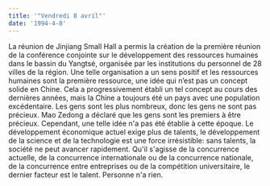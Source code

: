 ```yaml
---
title: '"Vendredi 8 avril"'
date: '1994-4-8'
---
```


La réunion de Jinjiang Small Hall a permis la création de la première réunion de la conférence conjointe sur le développement des ressources humaines dans le bassin du Yangtsé, organisée par les institutions du personnel de 28 villes de la région. Une telle organisation a un sens positif et les ressources humaines sont la première ressource, une idée qui n’est pas un concept solide en Chine. Cela a progressivement établi un tel concept au cours des dernières années, mais la Chine a toujours été un pays avec une population excédentaire. Les gens sont les plus nombreux, donc les gens ne sont pas précieux. Mao Zedong a déclaré que les gens sont les premiers à être précieux. Cependant, une telle idée n'a pas été établie à cette époque. Le développement économique actuel exige plus de talents, le développement de la science et de la technologie est une force irrésistible: sans talents, la société ne peut avancer rapidement. Qu'il s'agisse de la concurrence actuelle, de la concurrence internationale ou de la concurrence nationale, de la concurrence entre entreprises ou de la compétition universitaire, le dernier facteur est le talent. Personne n'a rien.

